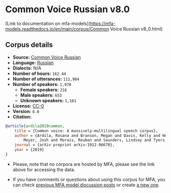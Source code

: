 
# Common Voice Russian v8.0

[Link to documentation on mfa-models](https://mfa-models.readthedocs.io/en/main/corpus/Common Voice Russian v8_0.html)

## Corpus details

- **Source:** [Common Voice Russian](https://voice.mozilla.org/en/datasets)
- **Language:** [Russian](https://en.wikipedia.org/wiki/Russian_language)
- **Dialects:** N/A
- **Number of hours:** `162.44`
- **Number of utterances:** `111,904`
- **Number of speakers:** `1,970`
  - **Female speakers:** `216`
  - **Male speakers:** `653`
  - **Unknown speakers:** `1,101`
- **License:** [CC-0](https://creativecommons.org/publicdomain/zero/1.0/)
- **Version:** `8.0`
- **Citation:**
```bibtex
@article{ardila2019common,
	title = {Common voice: A massively-multilingual speech corpus},
	author = {Ardila, Rosana and Branson, Megan and Davis, Kelly and Henretty, Michael and Kohler, Michael and
		Meyer, Josh and Morais, Reuben and Saunders, Lindsay and Tyers, Francis M and Weber, Gregor},
	journal = {arXiv preprint arXiv:1912.06670},
	year = {2019}
}

```

- Please, note that no corpora are hosted by MFA, please see the link above for accessing the data.

- If you have comments or questions about using this corpus for MFA, you can check [previous MFA model discussion posts](https://github.com/MontrealCorpusTools/mfa-models/discussions?discussions_q=Common+Voice+Russian+v8.0) or create [a new one](https://github.com/MontrealCorpusTools/mfa-models/discussions/new).

